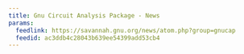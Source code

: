 ```yaml
---
title: Gnu Circuit Analysis Package - News
params:
  feedlink: https://savannah.gnu.org/news/atom.php?group=gnucap
  feedid: ac3ddb4c28043b639ee54399add53cb4
---
```

